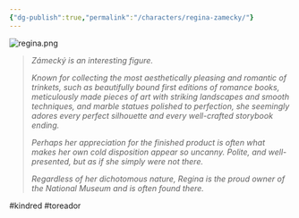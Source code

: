 ```yaml
---
{"dg-publish":true,"permalink":"/characters/regina-zamecky/"}
---
```


![regina.png](/img/user/Images/regina.png)

> *Zámecký is an interesting figure.*
> 
> *Known for collecting the most aesthetically pleasing and romantic of trinkets, such as beautifully bound first editions of romance books, meticulously made pieces of art with striking landscapes and smooth techniques, and marble statues polished to perfection, she seemingly adores every perfect silhouette and every well-crafted storybook ending.* 
> 
> *Perhaps her appreciation for the finished product is often what makes her own cold disposition appear so uncanny. Polite, and well-presented, but as if she simply were not there.*
> 
> *Regardless of her dichotomous nature, Regina is the proud owner of the National Museum and is often found there.*

#kindred #toreador 